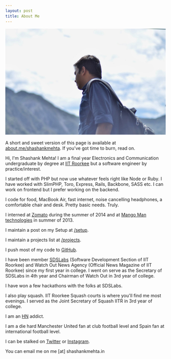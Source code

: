```yaml
---
layout: post
title: About Me
---
```

![Cover](/images/cover.jpg)

A short and sweet version of this page is available at [about.me/shashankmehta](http://about.me/shashankmehta). If you've got time to burn, read on.

Hi, I'm Shashank Mehta! I am a final year Electronics and Communication undergraduate by degree at [IIT Roorkee](http://www.iitr.ac.in) but a software engineer by practice/interest.

I started off with PHP but now use whatever feels right like Node or Ruby. I have worked with SlimPHP, Toro, Express, Rails, Backbone, SASS etc. I can work on frontend but I prefer working on the backend. 

I code for food, MacBook Air, fast internet, noise cancelling headphones, a comfortable chair and desk. Pretty basic needs. Truly.

I interned at [Zomato](http://zomato.com) during the summer of 2014 and at [Mango Man technologies](http://teewe.in/) in summer of 2013.

I maintain a post on my Setup at [/setup](/setup). 

I maintain a projects list at [/projects](/projects).

I push most of my code to [GitHub](http://github.com/shashankmehta).

I have been member [SDSLabs](http://sdslabs.co) (Software Development Section of IIT Roorkee) and Watch Out News Agency (Official News Magazine of IIT Roorkee) since my first year in college. I went on serve as the Secretary of SDSLabs in 4th year and Chairman of Watch Out in 3rd year of college.

I have won a few hackathons with the folks at SDSLabs.

I also play squash. IIT Roorkee Squash courts is where you'll find me most evenings. I served as the Joint Secretary of Squash IITR in 3rd year of college.

I am an [HN](http://news.ycombinator.com) addict.

I am a die hard Manchester United fan at club football level and Spain fan at international football level. 

I can be stalked on [Twitter](http://twitter.com/leostatic) or [Instagram](http://instagram.com/shashankmehta).

You can email me on me [at] shashankmehta.in
